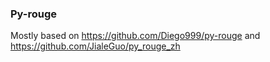 ### Py-rouge
Mostly based on https://github.com/Diego999/py-rouge and https://github.com/JialeGuo/py_rouge_zh
